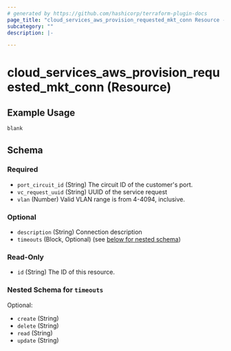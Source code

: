 ```yaml
---
# generated by https://github.com/hashicorp/terraform-plugin-docs
page_title: "cloud_services_aws_provision_requested_mkt_conn Resource - terraform-provider-packetfabric"
subcategory: ""
description: |-

---
```


# cloud_services_aws_provision_requested_mkt_conn (Resource)



## Example Usage

```terraform
blank
```

## Schema

### Required

- `port_circuit_id` (String) The circuit ID of the customer's port.
- `vc_request_uuid` (String) UUID of the service request
- `vlan` (Number) Valid VLAN range is from 4-4094, inclusive.

### Optional

- `description` (String) Connection description
- `timeouts` (Block, Optional) (see [below for nested schema](#nestedblock--timeouts))

### Read-Only

- `id` (String) The ID of this resource.

<a id="nestedblock--timeouts"></a>
### Nested Schema for `timeouts`

Optional:

- `create` (String)
- `delete` (String)
- `read` (String)
- `update` (String)
